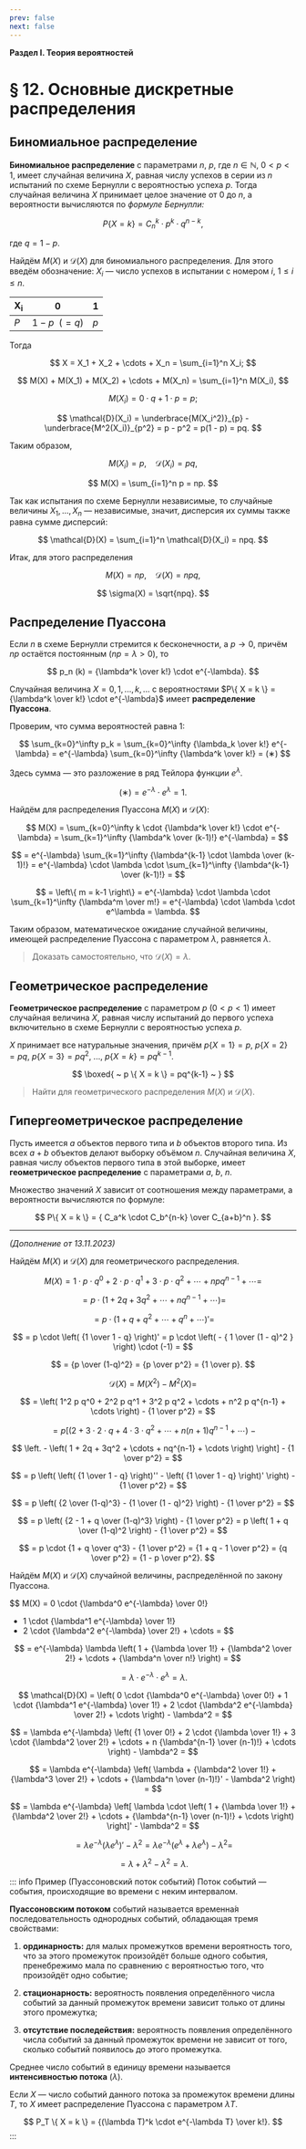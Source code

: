 ```yaml
---
prev: false
next: false
---
```


**Раздел I. Теория вероятностей**

# § 12. Основные дискретные распределения

## Биномиальное распределение

**Биномиальное распределение** с параметрами $n$, $p$, где $n \in \mathbb{N}$, $0 < p < 1$, имеет случайная величина $X$, равная числу успехов в серии из $n$ испытаний по схеме Бернулли с вероятностью успеха $p$. Тогда случайная величина $X$ принимает целое значение от $0$ до $n$, а вероятности вычисляются по *формуле Бернулли:*

$$
P \{ X = k \} = C_n^k \cdot p^k \cdot q^{n-k},
$$

где $q = 1 - p$.

Найдём $M(X)$ и $\mathcal{D}(X)$ для биномиального распределения. Для этого введём обозначение: $X_i$ — число успехов в испытании с номером $i$, $1 \le i \le n$.

| $\boldsymbol{X_i}$ | $\boldsymbol{0}$ | $\boldsymbol{1}$ |
|-|-|-|
| $P$ | $1 - p ~ ~ (=q)$ | $p$ |

Тогда

$$
X = X_1 + X_2 + \cdots + X_n = \sum_{i=1}^n X_i;
$$

$$
M(X) + M(X_1) + M(X_2) + \cdots + M(X_n) = \sum_{i=1}^n M(X_i),
$$

$$
M(X_i) = 0 \cdot q + 1 \cdot p = p;
$$

$$
\mathcal{D}(X_i) = \underbrace{M(X_i^2)}_{p} - \underbrace{M^2(X_i)}_{p^2} = p - p^2 = p(1 - p) = pq.
$$

Таким образом,

$$
M(X_i) = p, ~ ~ ~ ~ \mathcal{D}(X_i) = pq,
$$

$$
M(X) = \sum_{i=1}^n p = np.
$$

Так как испытания по схеме Бернулли независимые, то случайные величины $X_1, ..., X_n$ — независимые, значит, дисперсия их суммы также равна сумме дисперсий:

$$
\mathcal{D}(X) = \sum_{i=1}^n \mathcal{D}(X_i) = npq.
$$

Итак, для этого распределения

$$
M(X) = np, ~ ~ ~ ~ \mathcal{D}(X) = npq,
$$

$$
\sigma(X) = \sqrt{npq}.
$$

## Распределение Пуассона

Если $n$ в схеме Бернулли стремится к бесконечности, а $p \to 0$, причём $np$ остаётся постоянным ($np = \lambda > 0$), то

$$
p_n (k) = {\lambda^k \over k!} \cdot e^{-\lambda}.
$$

Случайная величина $X = 0, 1, ..., k, ...$ с вероятностями $P\{ X = k \} = {\lambda^k \over k!} \cdot e^{-\lambda}$ имеет **распределение Пуассона**.

Проверим, что сумма вероятностей равна 1:

$$
\sum_{k=0}^\infty p_k
= \sum_{k=0}^\infty {\lambda_k \over k!} e^{-\lambda}
= e^{-\lambda} \sum_{k=0}^\infty {\lambda^k \over k!} = (∗)
$$

Здесь сумма — это разложение в ряд Тейлора функции $e^\lambda$.

$$
(∗) = e^{-\lambda} \cdot e^\lambda = 1.
$$

Найдём для распределения Пуассона $M(X)$ и $\mathcal{D}(X)$:

$$
M(X)
= \sum_{k=0}^\infty k \cdot {\lambda^k \over k!} \cdot e^{-\lambda}
= \sum_{k=1}^\infty {\lambda^k \over (k-1)!} e^{-\lambda} =
$$

$$
= e^{-\lambda} \sum_{k=1}^\infty {\lambda^{k-1} \cdot \lambda \over (k-1)!}
= e^{-\lambda} \cdot \lambda \cdot \sum_{k=1}^\infty {\lambda^{k-1} \over (k-1)!} =
$$

$$
= \left\{ m = k-1 \right\}
= e^{-\lambda} \cdot \lambda \cdot \sum_{k=1}^\infty {\lambda^m \over m!} = e^{-\lambda} \cdot \lambda \cdot e^\lambda = \lambda.
$$

Таким образом, математическое ожидание случайной величины, имеющей распределение Пуассона с параметром $\lambda$, равняется $\lambda$.

> Доказать самостоятельно, что $\mathcal{D}(X) = \lambda$.

## Геометрическое распределение

**Геометрическое распределение** с параметром $p$ ($0 < p < 1$) имеет случайная величина $X$, равная числу испытаний до первого успеха включительно в схеме Бернулли с вероятностью успеха $p$.

$X$ принимает все натуральные значения, причём $p\{ X = 1\} = p$, $p\{ X = 2\} = pq$, $p\{ X = 3\} = pq^2$, ..., $p\{ X = k\} = pq^{k-1}$.

$$
\boxed{ ~ p \{ X = k \} = pq^{k-1} ~ }
$$

> Найти для геометрического распределения $M(X)$ и $\mathcal{D}(X)$.

## Гипергеометрическое распределение

Пусть имеется $a$ объектов первого типа и $b$ объектов второго типа. Из всех $a+b$ объектов делают выборку объёмом $n$. Случайная величина $X$, равная числу объектов первого типа в этой выборке, имеет **геометрическое распределение** с параметрами $a$, $b$, $n$.

Множество значений $X$ зависит от соотношения между параметрами, а вероятности вычисляются по формуле:

$$
P\{ X = k \} = { C_a^k \cdot C_b^{n-k} \over C_{a+b}^n }.
$$

---

*(Дополнение от 13.11.2023)*

Найдём $M(X)$ и $\mathcal{D}(X)$ для геометрического распределения.

$$
M(X)
= 1 \cdot p \cdot q^0 + 2 \cdot p \cdot q^1 + 3 \cdot p \cdot q^2 + \cdots + npq^{n-1} + \cdots =
$$

$$
= p \cdot \left(
    1 + 2q + 3q^2 + \cdots + nq^{n-1} + \cdots
\right) =
$$

$$
= p \cdot \left(
    1 + q + q^2 + \cdots + q^n + \cdots
\right)' =
$$

$$
= p \cdot \left(
    {1 \over 1 - q}
\right)'
= p \cdot \left(
    - { 1 \over (1 - q)^2 }
\right) \cdot (-1) =
$$

$$
= {p \over (1-q)^2}
= {p \over p^2} = {1 \over p}.
$$

$$
\mathcal{D}(X)
= M(X^2) - M^2(X) =
$$

$$
= \left(
    1^2 p q^0 + 2^2 p q^1 + 3^2 p q^2 + \cdots + n^2 p q^{n-1} + \cdots
\right) - {1 \over p^2} =
$$

$$
= p \left[
    \left(
        2 + 3 \cdot 2 \cdot q + 4 \cdot 3 \cdot q^2 + \cdots + n (n+1) q^{n-1} + \cdots
    \right) ~ -
\right.
$$

$$
\left.
    - \left(
        1 + 2q + 3q^2 + \cdots + nq^{n-1} + \cdots
    \right)
\right] - {1 \over p^2} =
$$

$$
= p \left(
    \left( {1 \over 1 - q} \right)''
    -
    \left( {1 \over 1 - q} \right)'
\right) - {1 \over p^2} =
$$

$$
= p \left(
    {2 \over (1-q)^3} - {1 \over (1 - q)^2}
\right) - {1 \over p^2} =
$$

$$
= p \left( {2 - 1 + q \over (1-q)^3} \right) - {1 \over p^2}
= p \left( 1 + q \over (1-q)^2 \right) - {1 \over p^2} =
$$

$$
= p \cdot {1 + q \over q^3} - {1 \over p^2}
= {1 + q - 1 \over p^2}
= {q \over p^2} = {1 - p \over p^2}.
$$

Найдём $M(X)$ и $\mathcal{D}(X)$ случайной величины, распределённой по закону Пуассона.

$$
M(X)
= 0 \cdot {\lambda^0 e^{-\lambda} \over 0!}
+ 1 \cdot {\lambda^1 e^{-\lambda} \over 1!}
+ 2 \cdot {\lambda^2 e^{-\lambda} \over 2!} + \cdots =
$$

$$
= e^{-\lambda} \lambda \left(
    1 + {\lambda \over 1!} + {\lambda^2 \over 2!} + \cdots + {\lambda^n \over n!}
\right) =
$$

$$
= \lambda \cdot e^{-\lambda} \cdot e^{\lambda} = \lambda.
$$

$$
\mathcal{D}(X) = \left(
    0 \cdot {\lambda^0 e^{-\lambda} \over 0!}
    + 1 \cdot {\lambda^1 e^{-\lambda} \over 1!}
    + 2 \cdot {\lambda^2 e^{-\lambda} \over 2!} + \cdots
\right) - \lambda^2 =
$$

$$
= \lambda e^{-\lambda}
\left(
    {1 \over 0!} + 2 \cdot {\lambda \over 1!} + 3 \cdot {\lambda^2 \over 2!} + \cdots + n {\lambda^{n-1} \over (n-1)!} + \cdots
\right) - \lambda^2 =
$$

$$
= \lambda e^{-\lambda} \left(
    \lambda + {\lambda^2 \over 1!} + {\lambda^3 \over 2!} + \cdots + {\lambda^n \over (n-1)!}' - \lambda^2
\right) =
$$

$$
= \lambda e^{-\lambda} \left[
    \lambda \cdot \left(
        1 + {\lambda \over 1!} + {\lambda^2 \over 2!} + \cdots + {\lambda^{n-1} \over (n-1)!} + \cdots
    \right)
\right]' - \lambda^2 =
$$

$$
= \lambda e^{-\lambda} \left( \lambda e^\lambda \right)' - \lambda^2
= \lambda e^{-\lambda} \left( e^\lambda + \lambda e^\lambda \right) - \lambda^2 =
$$

$$
= \lambda + \lambda^2 - \lambda^2 = \lambda.
$$

::: info Пример (Пуассоновский поток событий)
Поток событий — события, происходящие во времени с неким интервалом.

**Пуассоновским потоком** событий называется временна́я последовательность однородных событий, обладающая тремя свойствами:

1. **ординарность:** для малых промежутков времени вероятность того, что за этого промежуток произойдёт больше одного события, пренебрежимо мала по сравнению с вероятностью того, что произойдёт одно событие;

2. **стационарность:** вероятность появления определённого числа событий за данный промежуток времени зависит только от длины этого промежутка;

3. **отсутствие последействия:** вероятность появления определённого числа событий за данный промежуток времени не зависит от того, сколько событий появилось до этого промежутка.

Среднее число событий в единицу времени называется **интенсивностью потока** ($\lambda$).

Если $X$ — число событий данного потока за промежуток времени длины $T$, то $X$ имеет распределение Пуассона с параметром $\lambda T$.

$$
P_T \{ X = k \} = {(\lambda T)^k \cdot e^{-\lambda T} \over k!}.
$$
:::
